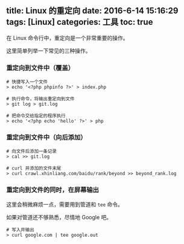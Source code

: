 title: Linux 的重定向
date: 2016-6-14 15:16:29
tags: [Linux]
categories: 工具
toc: true
---

在 Linux 命令行中，重定向是一个非常重要的操作。

这里简单列举一下常见的三种操作。

### 重定向到文件中（覆盖）

```
# 快捷写入一个文件
> echo '<?php phpinfo ?>' > index.php

# 执行命令，将输出重定向到文件
> git log > git.log

# 把命令交给指定的程序执行
> echo '<?php echo 'hello' ?>' > php
```
### 重定向到文件中（向后添加）

```
# 向文件后添加一条记录
> cal >> git.log

# curl 并添加的文件末尾
> curl crawl.xhinliang.com/baidu/rank/beyond >> beyond_rank.log
```

### 重定向到文件的同时，在屏幕输出

这里会稍微麻烦一点，需要用到管道和 `tee` 命令。

如果对管道还不够熟悉，尽情地 Google 吧。

```
# 写入并输出
> curl google.com | tee google.out
```
